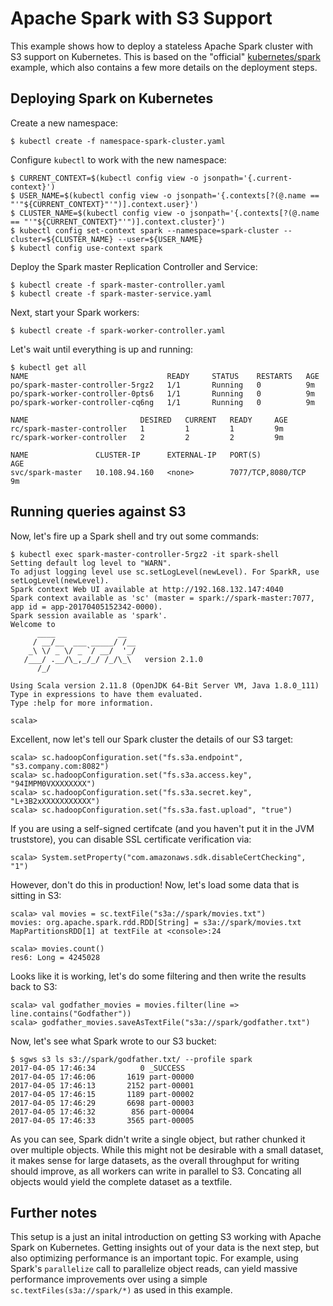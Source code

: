 # Apache Spark with S3 Support

This example shows how to deploy a stateless Apache Spark cluster with S3 support on Kubernetes. This is based on the "official" [kubernetes/spark](https://github.com/kubernetes/kubernetes/tree/master/examples/spark) example, which also contains a few more details on the deployment steps.

## Deploying Spark on Kubernetes

Create a new namespace:

```
$ kubectl create -f namespace-spark-cluster.yaml
```

Configure `kubectl` to work with the new namespace:

```
$ CURRENT_CONTEXT=$(kubectl config view -o jsonpath='{.current-context}')
$ USER_NAME=$(kubectl config view -o jsonpath='{.contexts[?(@.name == "'"${CURRENT_CONTEXT}"'")].context.user}')
$ CLUSTER_NAME=$(kubectl config view -o jsonpath='{.contexts[?(@.name == "'"${CURRENT_CONTEXT}"'")].context.cluster}')
$ kubectl config set-context spark --namespace=spark-cluster --cluster=${CLUSTER_NAME} --user=${USER_NAME}
$ kubectl config use-context spark
```

Deploy the Spark master Replication Controller and Service:

```
$ kubectl create -f spark-master-controller.yaml
$ kubectl create -f spark-master-service.yaml
```

Next, start your Spark workers:

```
$ kubectl create -f spark-worker-controller.yaml
```

Let's wait until everything is up and running:

```
$ kubectl get all
NAME                               READY     STATUS    RESTARTS   AGE
po/spark-master-controller-5rgz2   1/1       Running   0          9m
po/spark-worker-controller-0pts6   1/1       Running   0          9m
po/spark-worker-controller-cq6ng   1/1       Running   0          9m

NAME                         DESIRED   CURRENT   READY     AGE
rc/spark-master-controller   1         1         1         9m
rc/spark-worker-controller   2         2         2         9m

NAME               CLUSTER-IP      EXTERNAL-IP   PORT(S)             AGE
svc/spark-master   10.108.94.160   <none>        7077/TCP,8080/TCP   9m
```

## Running queries against S3

Now, let's fire up a Spark shell and try out some commands:

```
$ kubectl exec spark-master-controller-5rgz2 -it spark-shell
Setting default log level to "WARN".
To adjust logging level use sc.setLogLevel(newLevel). For SparkR, use setLogLevel(newLevel).
Spark context Web UI available at http://192.168.132.147:4040
Spark context available as 'sc' (master = spark://spark-master:7077, app id = app-20170405152342-0000).
Spark session available as 'spark'.
Welcome to
      ____              __
     / __/__  ___ _____/ /__
    _\ \/ _ \/ _ `/ __/  '_/
   /___/ .__/\_,_/_/ /_/\_\   version 2.1.0
      /_/

Using Scala version 2.11.8 (OpenJDK 64-Bit Server VM, Java 1.8.0_111)
Type in expressions to have them evaluated.
Type :help for more information.

scala>
```

Excellent, now let's tell our Spark cluster the details of our S3 target:

```
scala> sc.hadoopConfiguration.set("fs.s3a.endpoint", "s3.company.com:8082")
scala> sc.hadoopConfiguration.set("fs.s3a.access.key", "94IMPM0VXXXXXXXX")
scala> sc.hadoopConfiguration.set("fs.s3a.secret.key", "L+3B2xXXXXXXXXXXX")
scala> sc.hadoopConfiguration.set("fs.s3a.fast.upload", "true")
```

If you are using a self-signed certifcate (and you haven't put it in the JVM truststore), you can disable SSL certificate verification via:

```
scala> System.setProperty("com.amazonaws.sdk.disableCertChecking", "1")
```

However, don't do this in production! Now, let's load some data that is sitting in S3:

```
scala> val movies = sc.textFile("s3a://spark/movies.txt")
movies: org.apache.spark.rdd.RDD[String] = s3a://spark/movies.txt MapPartitionsRDD[1] at textFile at <console>:24

scala> movies.count()
res6: Long = 4245028
```

Looks like it is working, let's do some filtering and then write the results back to S3:

```
scala> val godfather_movies = movies.filter(line => line.contains("Godfather"))
scala> godfather_movies.saveAsTextFile("s3a://spark/godfather.txt")
```

Now, let's see what Spark wrote to our S3 bucket:

```
$ sgws s3 ls s3://spark/godfather.txt/ --profile spark
2017-04-05 17:46:34          0 _SUCCESS
2017-04-05 17:46:06       1619 part-00000
2017-04-05 17:46:13       2152 part-00001
2017-04-05 17:46:15       1189 part-00002
2017-04-05 17:46:29       6698 part-00003
2017-04-05 17:46:32        856 part-00004
2017-04-05 17:46:33       3565 part-00005
```

As you can see, Spark didn't write a single object, but rather chunked it over multiple objects. While this might not be desirable with a small dataset, it makes sense for large datasets, as the overall throughput for writing should improve, as all workers can write in parallel to S3. Concating all objects would yield the complete dataset as a textfile.

## Further notes

This setup is a just an inital introduction on getting S3 working with Apache Spark on Kubernetes. Getting insights out of your data is the next step, but also optimizing performance is an important topic. For example, using Spark's `parallelize` call to parallelize object reads, can yield massive performance improvements over using a simple `sc.textFiles(s3a://spark/*)` as used in this example.
